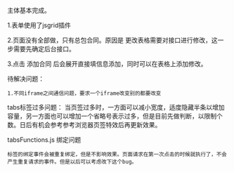 <!-- 20190219 -->

主体基本完成。


1.表单使用了jsgrid插件

2.页面没有全部做，只有总包合同。原因是 更改表格需要对接口进行修改，这一步需要先确定后台接口。

3.点击 添加合同 后会展开直接填信息添加，同时可以在表格上添加修改。

<!-- 20190220 -->

待解决问题：

    1.不同iframe之间通信问题，要求一个iframe改变别的都要改变

<!--   190222 -->

tabs标签过多问题：
    当页签过多时，一方面可以减小宽度，适度隐藏半条以增加容量，另一方面也可以增加一个省略号表示过多，但是目前先做判断，以限制个数。日后有机会参考参考浏览器页签特效后再更新效果。   

tabsFunctions.js 绑定问题

    标签的绑定事件会被重复绑定，但是不影响效果。页面请求在第一次点击的时候就执行了，不会产生重复请求的事件。但是以后可以考虑改下这个bug。

